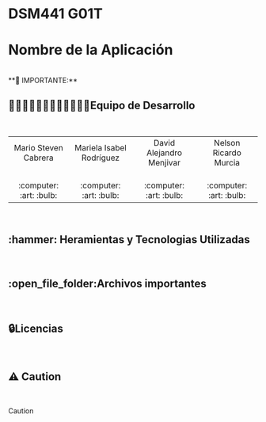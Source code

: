 # DSM441 G01T

# Nombre de la Aplicación
<br>
 **🚨  IMPORTANTE:**
   <br>
<h2>👨🏻‍💻👨🏻‍💻👨🏻‍💻👩🏻‍💻Equipo de Desarrollo </h2>
<div style={padding: 10px}>
  <table style={margin: 0 auto}>
  <tr align="center">
    <td>Mario Steven Cabrera</td>
    <td>Mariela Isabel Rodríguez</td>
    <td>David Alejandro Menjivar</td>
    <td>Nelson Ricardo Murcia</td>
  </tr>
    <tr align="center">
    <td><br> :computer: :art: :bulb:</td>
    <td><br> :computer: :art: :bulb:</td>
    <td><br> :computer: :art: :bulb:</td>
    <td><br> :computer: :art: :bulb:</td>
  </tr>
</table>
</div>
<br>

<h2>:hammer: Heramientas y Tecnologias Utilizadas</h2>
<br>








<h2>:open_file_folder:Archivos importantes </h2>
<br>






<h2>🔒Licencias</h2>
<br>


## ⚠️ Caution
<br>



> [!CAUTION]



